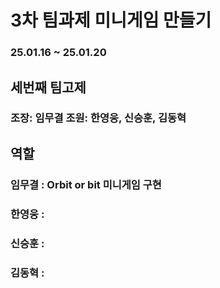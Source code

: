 # 3차 팀과제 미니게임 만들기
### 25.01.16 ~ 25.01.20 

## 세번째 팀고제
### 조장: 임무결 조원: 한영웅, 신승훈, 김동혁

## 역할
### 임무결 : Orbit or bit 미니게임 구현

### 한영웅 : 

### 신승훈 : 

### 김동혁 : 
